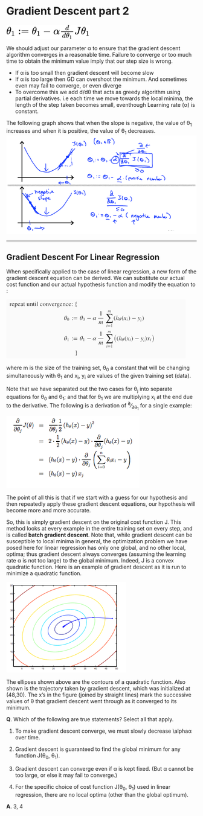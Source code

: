 # Gradient Descent part 2

<!-- $\theta_{1} := \theta_{1} - \alpha \frac{d}{d \theta_{1}} J\theta_{1}$ --> <img style="transform: translateY(0.1em); background: white;" src="..\svg\FTSdyhsjgV.svg">
We should adjust our parameter α to ensure that the gradient descent algorithm converges in a reasonable time. Failure to converge or too much time to obtain the minimum value imply that our step size is wrong.

  + If α is too small then gradient descent will become slow
  + If α is too large then GD can overshoot the minimum. And sometimes even may fail to converge, or even diverge
  + To overcome this we add d/dθ that acts as greedy algorithm using partial derivatives. i.e each time we move towards the local minima, the length of the step taken becomes small, eventhough Learning rate (&alpha;) is constant.


The following graph shows that when the slope is negative, the value of θ<sub>1</sub> increases and when it is positive, the value of θ<sub>1</sub> decreases.
![gradient descent graph explanation](./assets/12.png)

---

## Gradient Descent For Linear Regression

When specifically applied to the case of linear regression, a new form of the gradient descent equation can
be derived. We can substitute our actual cost function and our actual hypothesis function and modify the equation to :

![Gradient Decent convergence formula](./assets/13.png)


where m is the size of the training set, θ<sub>0</sub> a constant that will be changing simultaneously with θ<sub>1</sub>
and x<sub>i</sub>, y<sub>i</sub> are values of the given training set (data).

Note that we have separated out the two cases for θ<sub>j</sub> into separate equations for θ<sub>0</sub> and
θ<sub>1</sub>; and that for θ<sub>1</sub> we are multiplying x<sub>i</sub> at the end due to the derivative.
The following is a derivation of <sup>∂</sup>&frasl;<sub>∂θ<sub>1</sub></sub> for a single example:

![derivations of GD in linear regression](./assets/14.png)

The point of all this is that if we start with a guess for our hypothesis and then repeatedly apply these gradient
descent equations, our hypothesis will become more and more accurate.

So, this is simply gradient descent on the original cost function J. This method looks at every example in the
entire training set on every step, and is called **batch gradient descent**. Note that, while gradient descent can be
susceptible to local minima in general, the optimization problem we have posed here for linear regression has only
one global, and no other local, optima; thus gradient descent always converges (assuming the learning rate α is not
too large) to the global minimum. Indeed, J is a convex quadratic function. Here is an example of gradient descent as
it is run to minimize a quadratic function.

![contour plot of linear regression](./assets/15.png)

The ellipses shown above are the contours of a quadratic function. Also shown is the trajectory taken by gradient
descent, which was initialized at (48,30). The x’s in the figure (joined by straight lines) mark the successive
values of θ that gradient descent went through as it converged to its minimum.

**Q**. Which of the following are true statements? Select all that apply.

  1. To make gradient descent converge, we must slowly decrease \alphaα over time.

  1. Gradient descent is guaranteed to find the global minimum for any function J(θ<sub>0</sub>, θ<sub>1</sub>).

  1. Gradient descent can converge even if α is kept fixed. (But α cannot be too large, or else it may fail to converge.)

  1. For the specific choice of cost function J(θ<sub>0</sub>, θ<sub>1</sub>) used in linear regression,
  there are no local optima (other than the global optimum).

**A**. 3, 4